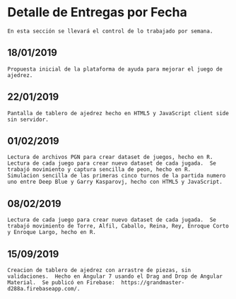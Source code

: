 # Detalle de Entregas por Fecha

    En esta sección se llevará el control de lo trabajado por semana.

## 18/01/2019

    Propuesta inicial de la plataforma de ayuda para mejorar el juego de ajedrez.

## 22/01/2019

    Pantalla de tablero de ajedrez hecho en HTML5 y JavaScript client side sin servidor.

## 01/02/2019

    Lectura de archivos PGN para crear dataset de juegos, hecho en R.
    Lectura de cada juego para crear nuevo dataset de cada jugada.  Se trabajó movimiento y captura sencilla de peon, hecho en R.
    Simulacion sencilla de las primeras cinco turnos de la partida numero uno entre Deep Blue y Garry Kasparovj, hecho con HTML5 y JavaScript.

## 08/02/2019

    Lectura de cada juego para crear nuevo dataset de cada jugada.  Se trabajó movimiento de Torre, Alfil, Caballo, Reina, Rey, Enroque Corto y Enroque Largo, hecho en R.

## 15/09/2019

    Creacion de tablero de ajedrez con arrastre de piezas, sin validaciones.  Hecho en Angular 7 usando el Drag and Drop de Angular Material.  Se publicó en Firebase:  https://grandmaster-d288a.firebaseapp.com/.